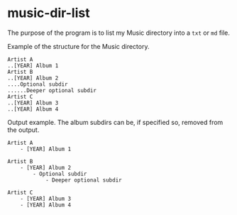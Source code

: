 # music-dir-list

The purpose of the program is to list my Music directory into a `txt` or `md` file.

Example of the structure for the Music directory.
```
Artist A
..[YEAR] Album 1
Artist B
..[YEAR] Album 2
....Optional subdir
......Deeper optional subdir
Artist C
..[YEAR] Album 3
..[YEAR] Album 4
```

Output example. The album subdirs can be, if specified so, removed from the output.
```
Artist A
    - [YEAR] Album 1
    
Artist B
    - [YEAR] Album 2
        - Optional subdir
            - Deeper optional subdir
            
Artist C
    - [YEAR] Album 3
    - [YEAR] Album 4
```
